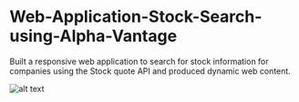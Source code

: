 # Web-Application-Stock-Search-using-Alpha-Vantage
Built a responsive web application to search for stock information for companies using the Stock quote API and produced dynamic web content.


![alt text](Web-Application-Stock-Search-using-Alpha-Vantage/screenshots/screen1.png)
